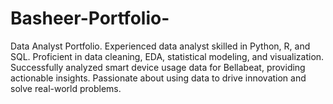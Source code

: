 # Basheer-Portfolio-
Data Analyst Portfolio.  Experienced data analyst skilled in Python, R, and SQL. Proficient in data cleaning, EDA, statistical modeling, and visualization. Successfully analyzed smart device usage data for Bellabeat, providing actionable insights. Passionate about using data to drive innovation and solve real-world problems.
